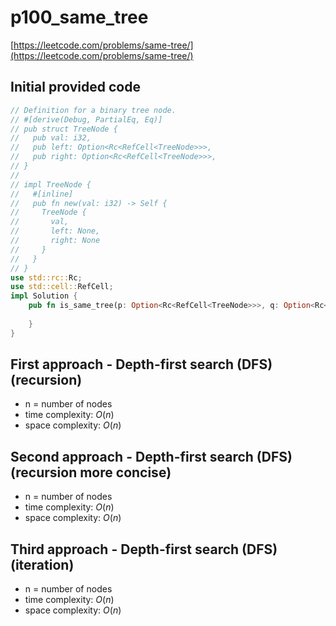 # p100_same_tree
[https://leetcode.com/problems/same-tree/](https://leetcode.com/problems/same-tree/)

## Initial provided code
```Rust
// Definition for a binary tree node.
// #[derive(Debug, PartialEq, Eq)]
// pub struct TreeNode {
//   pub val: i32,
//   pub left: Option<Rc<RefCell<TreeNode>>>,
//   pub right: Option<Rc<RefCell<TreeNode>>>,
// }
// 
// impl TreeNode {
//   #[inline]
//   pub fn new(val: i32) -> Self {
//     TreeNode {
//       val,
//       left: None,
//       right: None
//     }
//   }
// }
use std::rc::Rc;
use std::cell::RefCell;
impl Solution {
    pub fn is_same_tree(p: Option<Rc<RefCell<TreeNode>>>, q: Option<Rc<RefCell<TreeNode>>>) -> bool {
        
    }
}
```
## First approach - Depth-first search (DFS) (recursion)

- n = number of nodes
- time complexity: $O(n)$
- space complexity: $O(n)$

## Second approach - Depth-first search (DFS) (recursion more concise)

- n = number of nodes
- time complexity: $O(n)$
- space complexity: $O(n)$

## Third approach - Depth-first search (DFS) (iteration)

- n = number of nodes
- time complexity: $O(n)$
- space complexity: $O(n)$

